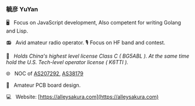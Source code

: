 ### 毓彦 YuYan

🖥  &nbsp; Focus on JavaScript development, Also competent for writing Golang and Lisp.

📻 &nbsp; Avid amateur radio operator. 🎙 Focus on HF band and contest.

📄 &nbsp; *Holds China's highest level license Class C ( BG5ABL ). At the same time hold the U.S. Tech-level operator license ( K6TTI ).*

🌐 &nbsp;  NOC of [AS207292](https://bgp.he.net/AS207192), [AS38179](https://bgp.he.net/AS38179)

🔬 &nbsp;  Amateur PCB board design.

💻 &nbsp; Website: [https://alleysakura.com](https://alleysakura.com)
